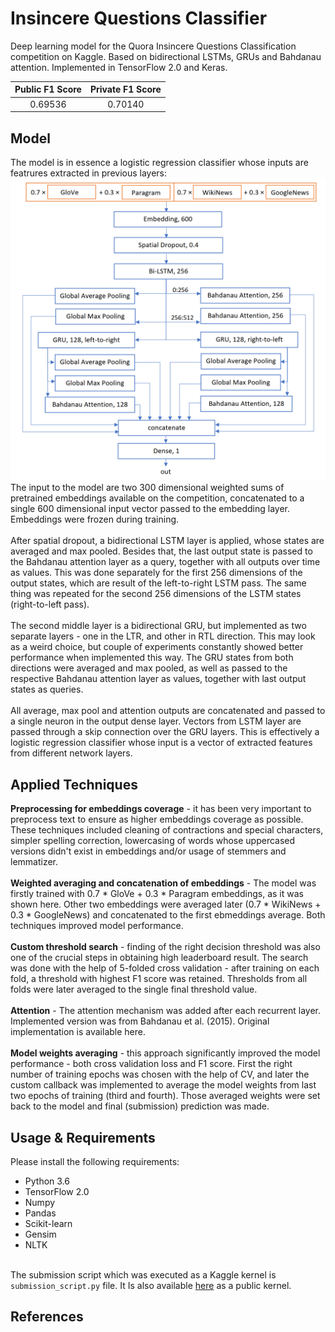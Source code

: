 # Insincere Questions Classifier
Deep learning model for the Quora Insincere Questions Classification competition on Kaggle. Based on bidirectional LSTMs, GRUs and Bahdanau attention. Implemented in TensorFlow 2.0 and Keras.

| Public F1 Score  | Private F1 Score |
| :--------------: |:----------------:| 
| 0.69536          | 0.70140          |

## Model
The model is in essence a logistic regression classifier whose inputs are featrures extracted in previous layers: 
<br>
<img src="model.PNG" width="640">
<br>
The input to the model are two 300 dimensional weighted sums of pretrained embeddings available on the competition, concatenated to a single 600 dimensional input vector passed to the embedding layer. Embeddings were frozen during training.<br><br>
After spatial dropout, a bidirectional LSTM layer is applied, whose states are averaged and max pooled. Besides that, the last output state is passed to the Bahdanau attention layer as a query, together with all outputs over time as values. This was done separately for the first 256 dimensions of the output states, which are result of the left-to-right LSTM pass. The same thing was repeated for the second 256 dimensions of the LSTM states (right-to-left pass).<br><br>
The second middle layer is a bidirectional GRU, but implemented as two separate layers - one in the LTR, and other in RTL direction. This may look as a weird choice, but couple of experiments constantly showed better performance when implemented this way. The GRU states from both directions were averaged and max pooled, as well as passed to the respective Bahdanau attention layer as values, together with last output states as queries.<br><br>
All average, max pool and attention outputs are concatenated and passed to a single neuron in the output dense layer. Vectors from LSTM layer are passed through a skip connection over the GRU layers. This is effectively a logistic regression classifier whose input is a vector of extracted features from different network layers. 

## Applied Techniques
**Preprocessing for embeddings coverage** - it has been very important to preprocess text to ensure as higher embeddings coverage as possible. These techniques included cleaning of contractions and special characters, simpler spelling correction, lowercasing of words whose uppercased versions didn't exist in embeddings and/or usage of stemmers and lemmatizer.<br><br>
**Weighted averaging and concatenation of embeddings** - The model was firstly trained with 0.7 * GloVe + 0.3 * Paragram embeddings, as it was shown here. Other two embeddings were averaged later (0.7 * WikiNews + 0.3 * GoogleNews) and concatenated to the first ebmeddings average. Both techniques improved model performance.<br><br>
**Custom threshold search** - finding of the right decision threshold was also one of the crucial steps in obtaining high leaderboard result. The search was done with the help of 5-folded cross validation - after training on each fold, a threshold with highest F1 score was retained. Thresholds from all folds were later averaged to the single final threshold value.<br><br>
**Attention** - The attention mechanism was added after each recurrent layer. Implemented version was from Bahdanau et al. (2015). Original implementation is available here.<br><br>
**Model weights averaging** - this approach significantly improved the model performance - both cross validation loss and F1 score. First the right number of training epochs was chosen with the help of CV, and later the custom callback was implemented to average the model weights from last two epochs of training (third and fourth). Those averaged weights were set back to the model and final (submission) prediction was made.

## Usage & Requirements
Please install the following requirements:
* Python 3.6
* TensorFlow 2.0
* Numpy
* Pandas
* Scikit-learn
* Gensim
* NLTK
<br><br>

The submission script which was executed as a Kaggle kernel is `submission_script.py` file. It Is also available 
<a href="https://www.kaggle.com/milanp/quora-insincere-questions-late-submission-script/code?scriptVersionId=23933427" target="_blank">here</a> as a public kernel.

## References

